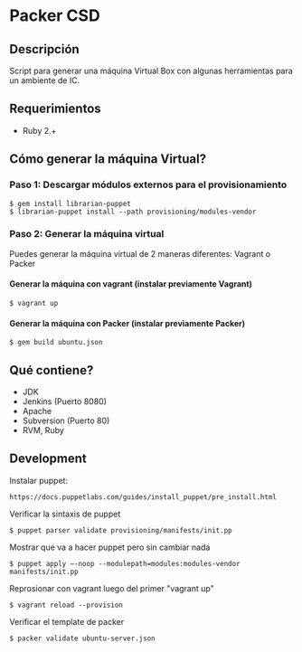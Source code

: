 Packer CSD
==========

## Descripción

Script para generar una máquina Virtual Box con algunas herramientas para un ambiente de IC.

## Requerimientos

- Ruby 2.+

## Cómo generar la máquina Virtual?

### Paso 1: Descargar módulos externos para el provisionamiento
	$ gem install librarian-puppet
    $ librarian-puppet install --path provisioning/modules-vendor

### Paso 2: Generar la máquina virtual

Puedes generar la máquina virtual de 2 maneras diferentes: Vagrant o Packer

#### Generar la máquina con vagrant (instalar previamente Vagrant)
	$ vagrant up

#### Generar la máquina con Packer (instalar previamente Packer)
	$ gem build ubuntu.json

## Qué contiene?
- JDK
- Jenkins (Puerto 8080)
- Apache
- Subversion (Puerto 80)
- RVM, Ruby

## Development

Instalar puppet:

	https://docs.puppetlabs.com/guides/install_puppet/pre_install.html

Verificar la sintaxis de puppet

	$ puppet parser validate provisioning/manifests/init.pp

Mostrar que va a hacer puppet pero sin cambiar nada

	$ puppet apply –-noop --modulepath=modules:modules-vendor manifests/init.pp

Reprosionar con vagrant luego del primer "vagrant up"

	$ vagrant reload --provision

Verificar el template de packer

	$ packer validate ubuntu-server.json
